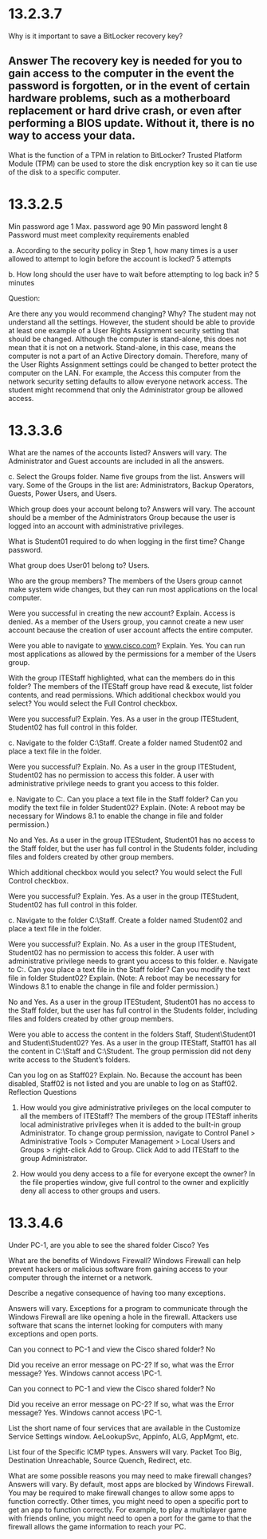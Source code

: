 # 13.2.3.7
Why is it important to save a BitLocker recovery key?
## Answer The recovery key is needed for you to gain access to the computer in the event the password is forgotten, or in the event of certain hardware problems, such as a motherboard replacement or hard drive crash, or even after performing a BIOS update. Without it, there is no way to access your data.

What is the function of a TPM in relation to BitLocker?
Trusted Platform Module (TPM) can be used to store the disk encryption key so it can tie use of the disk to a specific computer.

# 13.3.2.5
Min password age 1
Max. password age 90
Min password lenght  8
Password must meet complexity requirements enabled

a. According to the security policy in Step 1, how many times is a user allowed to attempt to login before the account is locked?
5 attempts

b. How long should the user have to wait before attempting to log back in?
5 minutes

Question:

Are there any you would recommend changing? Why?
The student may not understand all the settings. However, the student should be able to provide at least one example of a User Rights Assignment security setting that should be changed. Although the computer is stand-alone, this does not mean that it is not on a network. Stand-alone, in this case, means the computer is not a part of an Active Directory domain. Therefore, many of the User Rights Assignment settings could be changed to better protect the computer on the LAN. For example, the Access this computer from the network security setting defaults to allow everyone network access. The student might recommend that only the Administrator group be allowed access. 

# 13.3.3.6
What are the names of the accounts listed?
Answers will vary. The Administrator and Guest accounts are included in all the answers.

c. Select the Groups folder. Name five groups from the list.
Answers will vary. Some of the Groups in the list are: Administrators, Backup Operators, Guests, Power Users, and Users.

Which group does your account belong to?
Answers will vary. The account should be a member of the Administrators Group because the user is logged into an account with administrative privileges.

What is Student01 required to do when logging in the first time?
Change password.

What group does User01 belong to?
Users.

Who are the group members?
The members of the Users group cannot make system wide changes, but they can run most applications on the local computer.

Were you successful in creating the new account? Explain.
Access is denied. As a member of the Users group, you cannot create a new user account because the creation of user account affects the entire computer.

Were you able to navigate to www.cisco.com? Explain.
Yes. You can run most applications as allowed by the permissions for a member of the Users group.

With the group ITEStaff highlighted, what can the members do in this folder?
The members of the ITEStaff group have read & execute, list folder contents, and read permissions. 
Which additional checkbox would you select?
You would select the Full Control checkbox.

Were you successful? Explain.
Yes. As a user in the group ITEStudent, Student02 has full control in this folder.

c. Navigate to the folder C:\Staff. Create a folder named Student02 and place a text file in the folder.

Were you successful? Explain.
No. As a user in the group ITEStudent, Student02 has no permission to access this folder. A user with administrative privilege needs to grant you access to this folder.

e. Navigate to C:. Can you place a text file in the Staff folder? Can you modify the text file in folder Student02? Explain. (Note: A reboot may be necessary for Windows 8.1 to enable the change in file and folder permission.)

No and Yes. As a user in the group ITEStudent, Student01 has no access to the Staff folder, but the user has full control in the Students folder, including files and folders created by other group members.


Which additional checkbox would you select?
You would select the Full Control checkbox.

Were you successful? Explain.
Yes. As a user in the group ITEStudent, Student02 has full control in this folder.

c. Navigate to the folder C:\Staff. Create a folder named Student02 and place a text file in the folder.

Were you successful? Explain.
No. As a user in the group ITEStudent, Student02 has no permission to access this folder. A user with administrative privilege needs to grant you access to this folder. 
e. Navigate to C:. Can you place a text file in the Staff folder? Can you modify the text file in folder Student02? Explain. (Note: A reboot may be necessary for Windows 8.1 to enable the change in file and folder permission.)

No and Yes. As a user in the group ITEStudent, Student01 has no access to the Staff folder, but the user has full control in the Students folder, including files and folders created by other group members.

Were you able to access the content in the folders Staff, Student\Student01 and Student\Student02?
Yes. As a user in the group ITEStaff, Staff01 has all the content in C:\Staff and C:\Student. The group permission did not deny write access to the Student’s folders.

Can you log on as Staff02? Explain.
No. Because the account has been disabled, Staff02 is not listed and you are unable to log on as Staff02. 
Reflection Questions
1. How would you give administrative privileges on the local computer to all the members of ITEStaff?
The members of the group ITEStaff inherits local administrative privileges when it is added to the built-in group Administrator. To change group permission, navigate to Control Panel > Administrative Tools > Computer Management > Local Users and Groups > right-click Add to Group. Click Add to add ITEStaff to the group Administrator.

2. How would you deny access to a file for everyone except the owner?
In the file properties window, give full control to the owner and explicitly deny all access to other groups and users.

# 13.3.4.6
Under PC-1, are you able to see the shared folder Cisco?
Yes

What are the benefits of Windows Firewall?
Windows Firewall can help prevent hackers or malicious software from gaining access to your computer through the internet or a network.

Describe a negative consequence of having too many exceptions.

Answers will vary. Exceptions for a program to communicate through the Windows Firewall are like opening a hole in the firewall. Attackers use software that scans the internet looking for computers with many exceptions and open ports.

Can you connect to PC-1 and view the Cisco shared folder?
No

Did you receive an error message on PC-2? If so, what was the Error message?
Yes. Windows cannot access \PC-1.

Can you connect to PC-1 and view the Cisco shared folder?
No

Did you receive an error message on PC-2? If so, what was the Error message?
Yes. Windows cannot access \PC-1.

List the short name of four services that are available in the Customize Service Settings window.
AeLookupSvc, Appinfo, ALG, AppMgmt, etc.

List four of the Specific ICMP types.
Answers will vary. Packet Too Big, Destination Unreachable, Source Quench, Redirect, etc.

What are some possible reasons you may need to make firewall changes?
Answers will vary. By default, most apps are blocked by Windows Firewall. You may be required to make firewall changes to allow some apps to function correctly. Other times, you might need to open a specific port to get an app to function correctly. For example, to play a multiplayer game with friends online, you might need to open a port for the game to that the firewall allows the game information to reach your PC.
